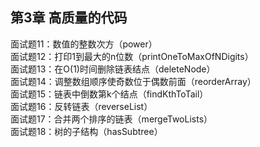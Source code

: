 ## 第3章 高质量的代码  
面试题11：数值的整数次方（power）  
面试题12：打印1到最大的n位数（printOneToMaxOfNDigits）  
面试题13：在O(1)时间删除链表结点（deleteNode）  
面试题14：调整数组顺序使奇数位于偶数前面（reorderArray）  
面试题15：链表中倒数第k个结点（findKthToTail）   
面试题16：反转链表（reverseList）  
面试题17：合并两个排序的链表（mergeTwoLists）  
面试题18：树的子结构（hasSubtree）  
